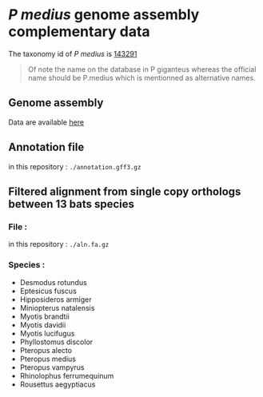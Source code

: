 # *P medius* genome assembly complementary data

The taxonomy id of *P medius* is [143291](https://www.ebi.ac.uk/ena/data/view/Taxon:143291)

> Of note the name on the database in P giganteus whereas the official name should be P.medius which is mentionned as alternative names.

## Genome assembly

Data are available [here](https://www.ebi.ac.uk/ena/data/view/GCA_902729225)

## Annotation file

in this repository : `./annotation.gff3.gz`

## Filtered alignment from single copy orthologs between 13 bats species

### File :

in this repository : `./aln.fa.gz`

### Species :

* Desmodus rotundus
* Eptesicus fuscus
* Hipposideros armiger
* Miniopterus natalensis
* Myotis brandtii
* Myotis davidii
* Myotis lucifugus
* Phyllostomus discolor
* Pteropus alecto
* Pteropus medius
* Pteropus vampyrus
* Rhinolophus ferrumequinum
* Rousettus aegyptiacus

